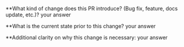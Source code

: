 **What kind of change does this PR introduce? (Bug fix, feature, docs update, etc.)?
your answer

**What is the current state prior to this change?
your answer

**Additional clarity on why this change is necessary:
your answer
